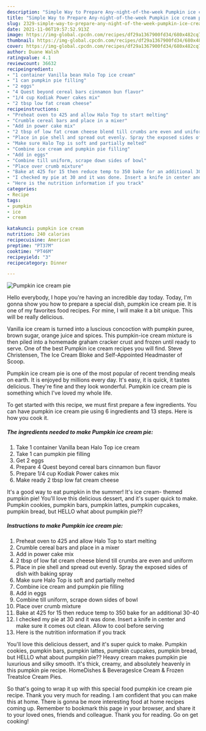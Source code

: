 ```yaml
---
description: "Simple Way to Prepare Any-night-of-the-week Pumpkin ice cream pie"
title: "Simple Way to Prepare Any-night-of-the-week Pumpkin ice cream pie"
slug: 2329-simple-way-to-prepare-any-night-of-the-week-pumpkin-ice-cream-pie
date: 2021-11-06T19:57:52.913Z
image: https://img-global.cpcdn.com/recipes/df29a1367900fd34/680x482cq70/pumpkin-ice-cream-pie-recipe-main-photo.jpg
thumbnail: https://img-global.cpcdn.com/recipes/df29a1367900fd34/680x482cq70/pumpkin-ice-cream-pie-recipe-main-photo.jpg
cover: https://img-global.cpcdn.com/recipes/df29a1367900fd34/680x482cq70/pumpkin-ice-cream-pie-recipe-main-photo.jpg
author: Duane Walsh
ratingvalue: 4.1
reviewcount: 36632
recipeingredient:
- "1 container Vanilla bean Halo Top ice cream"
- "1 can pumpkin pie filling"
- "2 eggs"
- "4 Quest beyond cereal bars cinnamon bun flavor"
- "1/4 cup Kodiak Power cakes mix"
- "2 tbsp low fat cream cheese"
recipeinstructions:
- "Preheat oven to 425 and allow Halo Top to start melting"
- "Crumble cereal bars and place in a mixer"
- "Add in power cake mix"
- "2 tbsp of low fat cream cheese blend till crumbs are even and uniform"
- "Place in pie shell and spread out evenly. Spray the exposed sides of dish with baking spray"
- "Make sure Halo Top is soft and partially melted"
- "Combine ice cream and pumpkin pie filling"
- "Add in eggs"
- "Combine till uniform, scrape down sides of bowl"
- "Place over crumb mixture"
- "Bake at 425 for 15 then reduce temp to 350 bake for an additional 30-40"
- "I checked my pie at 30 and it was done. Insert a knife in center and make sure it comes out clean. Allow to cool before serving"
- "Here is the nutrition information if you track"
categories:
- Recipe
tags:
- pumpkin
- ice
- cream

katakunci: pumpkin ice cream 
nutrition: 240 calories
recipecuisine: American
preptime: "PT37M"
cooktime: "PT46M"
recipeyield: "3"
recipecategory: Dinner

---
```



![Pumpkin ice cream pie](https://img-global.cpcdn.com/recipes/df29a1367900fd34/680x482cq70/pumpkin-ice-cream-pie-recipe-main-photo.jpg)

Hello everybody, I hope you're having an incredible day today. Today, I'm gonna show you how to prepare a special dish, pumpkin ice cream pie. It is one of my favorites food recipes. For mine, I will make it a bit unique. This will be really delicious.

Vanilla ice cream is turned into a luscious concoction with pumpkin puree, brown sugar, orange juice and spices. This pumpkin-ice cream mixture is then piled into a homemade graham cracker crust and frozen until ready to serve. One of the best Pumpkin ice cream recipes you will find. Steve Christensen, The Ice Cream Bloke and Self-Appointed Headmaster of Scoop.

Pumpkin ice cream pie is one of the most popular of recent trending meals on earth. It is enjoyed by millions every day. It's easy, it is quick, it tastes delicious. They're fine and they look wonderful. Pumpkin ice cream pie is something which I've loved my whole life.


To get started with this recipe, we must first prepare a few ingredients. You can have pumpkin ice cream pie using 6 ingredients and 13 steps. Here is how you cook it.

<!--inarticleads1-->

##### The ingredients needed to make Pumpkin ice cream pie:

1. Take 1 container Vanilla bean Halo Top ice cream
1. Take 1 can pumpkin pie filling
1. Get 2 eggs
1. Prepare 4 Quest beyond cereal bars cinnamon bun flavor
1. Prepare 1/4 cup Kodiak Power cakes mix
1. Make ready 2 tbsp low fat cream cheese


It&#39;s a good way to eat pumpkin in the summer! It&#39;s ice cream- themed pumpkin pie! You&#39;ll love this delicious dessert, and it&#39;s super quick to make. Pumpkin cookies, pumpkin bars, pumpkin lattes, pumpkin cupcakes, pumpkin bread, but HELLO what about pumpkin pie?? 

<!--inarticleads2-->

##### Instructions to make Pumpkin ice cream pie:

1. Preheat oven to 425 and allow Halo Top to start melting
1. Crumble cereal bars and place in a mixer
1. Add in power cake mix
1. 2 tbsp of low fat cream cheese blend till crumbs are even and uniform
1. Place in pie shell and spread out evenly. Spray the exposed sides of dish with baking spray
1. Make sure Halo Top is soft and partially melted
1. Combine ice cream and pumpkin pie filling
1. Add in eggs
1. Combine till uniform, scrape down sides of bowl
1. Place over crumb mixture
1. Bake at 425 for 15 then reduce temp to 350 bake for an additional 30-40
1. I checked my pie at 30 and it was done. Insert a knife in center and make sure it comes out clean. Allow to cool before serving
1. Here is the nutrition information if you track


You&#39;ll love this delicious dessert, and it&#39;s super quick to make. Pumpkin cookies, pumpkin bars, pumpkin lattes, pumpkin cupcakes, pumpkin bread, but HELLO what about pumpkin pie?? Heavy cream makes pumpkin pie luxurious and silky smooth. It&#39;s thick, creamy, and absolutely heavenly in this pumpkin pie recipe. HomeDishes &amp; BeveragesIce Cream &amp; Frozen TreatsIce Cream Pies. 

So that's going to wrap it up with this special food pumpkin ice cream pie recipe. Thank you very much for reading. I am confident that you can make this at home. There is gonna be more interesting food at home recipes coming up. Remember to bookmark this page in your browser, and share it to your loved ones, friends and colleague. Thank you for reading. Go on get cooking!

